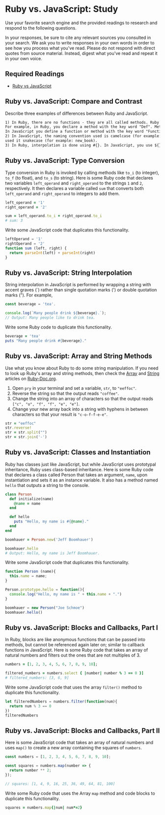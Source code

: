 # Ruby vs. JavaScript: Study

Use your favorite search engine and the provided readings to research and
respond to the following questions.

In your responses, be sure to cite any relevant sources you consulted in your
search. We ask you to write responses in your own words in order to see how you
process what you've read. Please do not respond with direct quotes from source
material. Instead, digest what you've read and repeat it in your own voice.

## Required Readings

-   [Ruby vs JavaScript](http://agentcooper.io/js-ruby-comparison/)

## Ruby vs. JavaScript: Compare and Contrast

Describe three examples of differences between Ruby and JavaScript.

```md
1) In Ruby, there are no functions - they are all called methods. Ruby defined methods differently than JavaScript.
For example, in Ruby, you declare a method with the key word "Def". Methods are completed with the key word "end".
In JavaScript you define a function or method with the key word "Function".
2) In JavaScript, the naming convention used is camelcase (for example: newBook). In Ruby, the naming convention
used it snakecase (for example: new_book).
3) In Ruby, interpolation is done using #{}. In JavaScript, you use ${}.
```

## Ruby vs. JavaScript: Type Conversion

Type conversion in Ruby is invoked by calling methods like `to_i` (to integer),
`to_f` (to float), and `to_s` (to string).  Here is some Ruby code that
declares two variables `left_operand` and `right_operand` to the strings `1` and
`2`, respectively.  It then declares a variable called `sum` that converts both
`left_operand` and `right_operand` to integers to add them.

```ruby
left_operand = '1'
right_operand = '2'

sum = left_operand.to_i + right_operand.to_i
# sum: 3
```

Write some JavaScript code that duplicates this functionality.

```javascript
leftOperand = '1'
rightOperand = '2'
function sum (left, right) {
  return parseInt(left) + parseInt(right)
}
```

## Ruby vs. JavaScript: String Interpolation

String interpolation in JavaScript is performed by wrapping a string with accent
graves (\`) rather than single quotation marks (') or double quotation marks
(").  For example,

```javascript
const beverage = 'tea'.

console.log(`Many people drink ${beverage}.`);
// Output: Many people like to drink tea.
```

Write some Ruby code to duplicate this functionality.

```ruby
beverage = 'tea'
puts "Many people drink #{beverage}."
```

## Ruby vs. JavaScript: Array and String Methods

Use what you know about Ruby to do some string manipulation.  If you need to
look up Ruby's array and string methods, then check the
[Array](https://ruby-doc.org/core-2.3.1/Array.html) and
[String](https://ruby-doc.org/core-2.3.1/String.html) articles on
[Ruby-Doc.org](https://ruby-doc.org).

1.  Open `pry` in your terminal and set a variable, `str`, to `"eeffoc"`.
1.  Reverse the string so that the output reads `"coffee"`.
1.  Change the string into an array of characters so that the output reads
    `["c", "o", "f", "f", "e", "e"]`.
1.  Change your new array back into a string with hyphens in between characters
    so that your result is `"c-o-f-f-e-e"`.

```ruby
str = "eeffoc"
str.reverse!
str = str.split("")
str = str.join('-')

```

## Ruby vs. JavaScript: Classes and Instantiation

Ruby has classes just like JavaScript, but while JavaScript uses prototypal
inheritance, Ruby uses class-based inheritance.  Here is some Ruby code that
declares a class called Person that takes an argument, `name`, upon
instantiation and sets it as an instance variable.  It also has a method named
`hello` that outputs a string to the console.

```ruby
class Person
  def initialize(name)
    @name = name
  end

  def hello
    puts "Hello, my name is #{@name}."
  end
end

boomhauer = Person.new('Jeff Boomhauer')

boomhauer.hello
# Output: Hello, my name is Jeff Boomhauer.
```

Write some JavaScript code that duplicates this functionality.

```javascript
function Person (name){
  this.name = name;
}

Person.prototype.hello = function(){
  console.log("Hello, my name is " + this.name + ".")
}

boomhauer = new Person("Joe Schmoe")
boomhauer.hello()
```

## Ruby vs. JavaScript: Blocks and Callbacks, Part I

In Ruby, blocks are like anonymous functions that can be passed into methods,
but cannot be referenced again later on; similar to callback functions in
JavaScript.  Here is some Ruby code that takes an array of natural numbers and
filters out the ones that are not multiples of 3.

```ruby
numbers = [1, 2, 3, 4, 5, 6, 7, 8, 9, 10];

filtered_numbers = numbers.select { |number| number % 3 == 0 }]
# filtered_numbers: [3, 6, 9]
```

Write some JavaScript code that uses the array `filter()` method to duplicate
this functionality.

```javascript
let filteredNumbers = numbers.filter(function(num){
  return num % 3 == 0
})
filteredNumbers
```

## Ruby vs. JavaScript: Blocks and Callbacks, Part II

Here is some JavaScript code that takes an array of natural numbers and uses
`map()` to create a new array containing the squares of `numbers`.

```javascript
const numbers = [1, 2, 3, 4, 5, 6, 7, 8, 9, 10];

const squares = numbers.map(number => {
  return number ** 2;
});

// squares: [1, 4, 9, 16, 25, 36, 49, 64, 81, 100]
```

Write some Ruby code that uses the Array `map` method and code blocks to
duplicate this functionality.

```ruby
squares = numbers.map{|num| num*=2}
```
